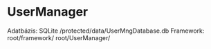UserManager
===========
Adatbázis:
  SQLite  /protected/data/UserMngDatabase.db
Framework:
  root/framework/
  root/UserManager/



